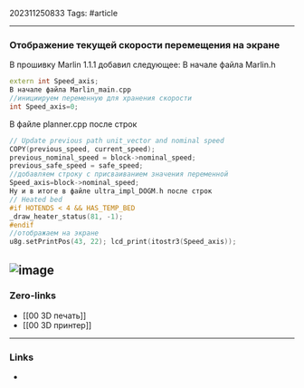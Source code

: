 202311250833
Tags: #article 

---
### Отображение текущей скорости перемещения на экране

В прошивку Marlin 1.1.1 добавил следующее:
В начале файла Marlin.h

```c++
extern int Speed_axis;
В начале файла Marlin_main.cpp
//инициируем переменную для хранения скорости
int Speed_axis=0;

```

В файле planner.cpp после строк

```c++
// Update previous path unit_vector and nominal speed
COPY(previous_speed, current_speed);
previous_nominal_speed = block->nominal_speed;
previous_safe_speed = safe_speed;
//добавляем строку с присваиванием значения переменной
Speed_axis=block->nominal_speed;
Ну и в итоге в файле ultra_impl_DOGM.h после строк
// Heated bed
#if HOTENDS < 4 && HAS_TEMP_BED
_draw_heater_status(81, -1);
#endif
//отображаем на экране
u8g.setPrintPos(43, 22); lcd_print(itostr3(Speed_axis));
```


![image](https://github.com/thespirit3000/obsidian/assets/17243696/9fc7243f-9709-474d-b42f-11628fc72f8e)
---
### Zero-links

- [[00 3D печать]]
- [[00 3D принтер]]

---
### Links

-
